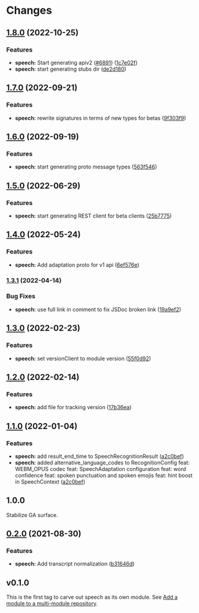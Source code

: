 # Changes

## [1.8.0](https://github.com/googleapis/google-cloud-go/compare/speech/v1.7.0...speech/v1.8.0) (2022-10-25)


### Features

* **speech:** Start generating apiv2 ([#6891](https://github.com/googleapis/google-cloud-go/issues/6891)) ([1c7e02f](https://github.com/googleapis/google-cloud-go/commit/1c7e02f6871d3fbd5475a549405ba5b94fd28100))
* **speech:** start generating stubs dir ([de2d180](https://github.com/googleapis/google-cloud-go/commit/de2d18066dc613b72f6f8db93ca60146dabcfdcc))

## [1.7.0](https://github.com/googleapis/google-cloud-go/compare/speech/v1.6.0...speech/v1.7.0) (2022-09-21)


### Features

* **speech:** rewrite signatures in terms of new types for betas ([9f303f9](https://github.com/googleapis/google-cloud-go/commit/9f303f9efc2e919a9a6bd828f3cdb1fcb3b8b390))

## [1.6.0](https://github.com/googleapis/google-cloud-go/compare/speech/v1.5.0...speech/v1.6.0) (2022-09-19)


### Features

* **speech:** start generating proto message types ([563f546](https://github.com/googleapis/google-cloud-go/commit/563f546262e68102644db64134d1071fc8caa383))

## [1.5.0](https://github.com/googleapis/google-cloud-go/compare/speech/v1.4.0...speech/v1.5.0) (2022-06-29)


### Features

* **speech:** start generating REST client for beta clients ([25b7775](https://github.com/googleapis/google-cloud-go/commit/25b77757c1e6f372e03bf99ab7461264bba48d26))

## [1.4.0](https://github.com/googleapis/google-cloud-go/compare/speech/v1.3.1...speech/v1.4.0) (2022-05-24)


### Features

* **speech:** Add adaptation proto for v1 api ([6ef576e](https://github.com/googleapis/google-cloud-go/commit/6ef576e2d821d079e7b940cd5d49fe3ca64a7ba2))

### [1.3.1](https://github.com/googleapis/google-cloud-go/compare/speech/v1.3.0...speech/v1.3.1) (2022-04-14)


### Bug Fixes

* **speech:** use full link in comment to fix JSDoc broken link ([19a9ef2](https://github.com/googleapis/google-cloud-go/commit/19a9ef2d9b8d77d3bc3e4c11c7f1f3e47700edd4))

## [1.3.0](https://github.com/googleapis/google-cloud-go/compare/speech/v1.2.0...speech/v1.3.0) (2022-02-23)


### Features

* **speech:** set versionClient to module version ([55f0d92](https://github.com/googleapis/google-cloud-go/commit/55f0d92bf112f14b024b4ab0076c9875a17423c9))

## [1.2.0](https://github.com/googleapis/google-cloud-go/compare/speech/v1.1.0...speech/v1.2.0) (2022-02-14)


### Features

* **speech:** add file for tracking version ([17b36ea](https://github.com/googleapis/google-cloud-go/commit/17b36ead42a96b1a01105122074e65164357519e))

## [1.1.0](https://www.github.com/googleapis/google-cloud-go/compare/speech/v1.0.0...speech/v1.1.0) (2022-01-04)


### Features

* **speech:** add result_end_time to SpeechRecognitionResult ([a2c0bef](https://www.github.com/googleapis/google-cloud-go/commit/a2c0bef551489c9f1d0d12b973d3bf095354841e))
* **speech:** added alternative_language_codes to RecognitionConfig feat: WEBM_OPUS codec feat: SpeechAdaptation configuration feat: word confidence feat: spoken punctuation and spoken emojis feat: hint boost in SpeechContext ([a2c0bef](https://www.github.com/googleapis/google-cloud-go/commit/a2c0bef551489c9f1d0d12b973d3bf095354841e))

## 1.0.0

Stabilize GA surface.

## [0.2.0](https://www.github.com/googleapis/google-cloud-go/compare/speech/v0.1.0...speech/v0.2.0) (2021-08-30)


### Features

* **speech:** Add transcript normalization ([b31646d](https://www.github.com/googleapis/google-cloud-go/commit/b31646d1e12037731df4b5c0ba9f60b6434d7b9b))

## v0.1.0

This is the first tag to carve out speech as its own module. See
[Add a module to a multi-module repository](https://github.com/golang/go/wiki/Modules#is-it-possible-to-add-a-module-to-a-multi-module-repository).
